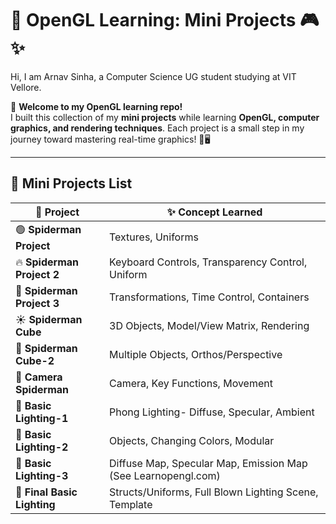 # 🚀 OpenGL Learning: Mini Projects 🎮✨  

Hi, I am Arnav Sinha, a Computer Science UG student studying at VIT Vellore.

👋 **Welcome to my OpenGL learning repo!**  
I built this collection of my **mini projects** while learning **OpenGL, computer graphics, and rendering techniques**. Each project is a small step in my journey toward mastering real-time graphics! 🎨🖥️  

---

## 📜 Mini Projects List  

| 🚀 Project | ✨ Concept Learned |
|------------|------------------|
| 🟢 **Spiderman Project** | Textures, Uniforms |
| 🔥 **Spiderman Project 2** | Keyboard Controls, Transparency Control, Uniform |
| 🥇 **Spiderman Project 3** | Transformations, Time Control, Containers |
| ☀️ **Spiderman Cube** | 3D Objects, Model/View Matrix, Rendering |
| 🐇 **Spiderman Cube-2** | Multiple Objects, Orthos/Perspective |
| 👾 **Camera Spiderman** | Camera, Key Functions, Movement |
| 🛜 **Basic Lighting-1** | Phong Lighting- Diffuse, Specular, Ambient |
| 🎨 **Basic Lighting-2** | Objects, Changing Colors, Modular |
| 🤖 **Basic Lighting-3** | Diffuse Map, Specular Map, Emission Map (See Learnopengl.com) |
| 🍹 **Final Basic Lighting** | Structs/Uniforms, Full Blown Lighting Scene, Template |


